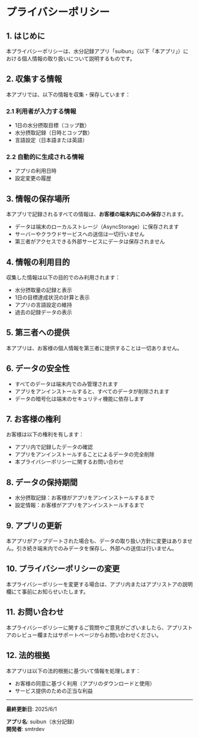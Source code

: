 # プライバシーポリシー

## 1. はじめに

本プライバシーポリシーは、水分記録アプリ「suibun」（以下「本アプリ」）における個人情報の取り扱いについて説明するものです。

## 2. 収集する情報

本アプリでは、以下の情報を収集・保存しています：

### 2.1 利用者が入力する情報
- 1日の水分摂取目標（コップ数）
- 水分摂取記録（日時とコップ数）
- 言語設定（日本語または英語）

### 2.2 自動的に生成される情報
- アプリの利用日時
- 設定変更の履歴

## 3. 情報の保存場所

本アプリで記録されるすべての情報は、**お客様の端末内にのみ保存**されます。

- データは端末のローカルストレージ（AsyncStorage）に保存されます
- サーバーやクラウドサービスへの送信は一切行いません
- 第三者がアクセスできる外部サービスにデータは保存されません

## 4. 情報の利用目的

収集した情報は以下の目的でのみ利用されます：

- 水分摂取量の記録と表示
- 1日の目標達成状況の計算と表示
- アプリの言語設定の維持
- 過去の記録データの表示

## 5. 第三者への提供

本アプリは、お客様の個人情報を第三者に提供することは一切ありません。

## 6. データの安全性

- すべてのデータは端末内でのみ管理されます
- アプリをアンインストールすると、すべてのデータが削除されます
- データの暗号化は端末のセキュリティ機能に依存します

## 7. お客様の権利

お客様は以下の権利を有します：

- アプリ内で記録したデータの確認
- アプリをアンインストールすることによるデータの完全削除
- 本プライバシーポリシーに関するお問い合わせ

## 8. データの保持期間

- 水分摂取記録：お客様がアプリをアンインストールするまで
- 設定情報：お客様がアプリをアンインストールするまで

## 9. アプリの更新

本アプリがアップデートされた場合も、データの取り扱い方針に変更はありません。引き続き端末内でのみデータを保存し、外部への送信は行いません。

## 10. プライバシーポリシーの変更

本プライバシーポリシーを変更する場合は、アプリ内またはアプリストアの説明欄にて事前にお知らせいたします。

## 11. お問い合わせ

本プライバシーポリシーに関するご質問やご意見がございましたら、アプリストアのレビュー欄またはサポートページからお問い合わせください。

## 12. 法的根拠

本アプリは以下の法的根拠に基づいて情報を処理します：

- お客様の同意に基づく利用（アプリのダウンロードと使用）
- サービス提供のための正当な利益

---

**最終更新日**: 2025/6/1

**アプリ名**: suibun（水分記録）  
**開発者**: smtrdev 

